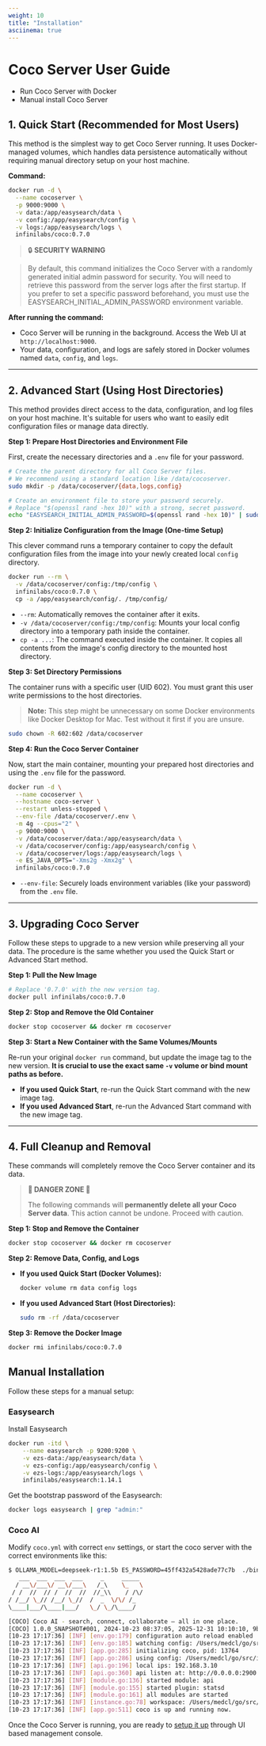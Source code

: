 ```yaml
---
weight: 10
title: "Installation"
asciinema: true
---
```


# Coco Server User Guide

- Run Coco Server with Docker
- Manual install Coco Server


## 1. Quick Start (Recommended for Most Users)

This method is the simplest way to get Coco Server running. It uses Docker-managed volumes, which handles data persistence automatically without requiring manual directory setup on your host machine.

**Command:**
```bash
docker run -d \
  --name cocoserver \
  -p 9000:9000 \
  -v data:/app/easysearch/data \
  -v config:/app/easysearch/config \
  -v logs:/app/easysearch/logs \
  infinilabs/coco:0.7.0
```

> 🔒 **SECURITY WARNING**

> By default, this command initializes the Coco Server with a randomly generated initial admin password for security. You will need to retrieve this password from the server logs after the first startup.
> If you prefer to set a specific password beforehand, you must use the EASYSEARCH_INITIAL_ADMIN_PASSWORD environment variable.

**After running the command:**
*   Coco Server will be running in the background. Access the Web UI at `http://localhost:9000`.
*   Your data, configuration, and logs are safely stored in Docker volumes named `data`, `config`, and `logs`.

---

## 2. Advanced Start (Using Host Directories)

This method provides direct access to the data, configuration, and log files on your host machine. It's suitable for users who want to easily edit configuration files or manage data directly.

**Step 1: Prepare Host Directories and Environment File**

First, create the necessary directories and a `.env` file for your password.

```bash
# Create the parent directory for all Coco Server files.
# We recommend using a standard location like /data/cocoserver.
sudo mkdir -p /data/cocoserver/{data,logs,config}

# Create an environment file to store your password securely.
# Replace "$(openssl rand -hex 10)" with a strong, secret password.
echo "EASYSEARCH_INITIAL_ADMIN_PASSWORD=$(openssl rand -hex 10)" | sudo tee /data/cocoserver/.env > /dev/null
```

**Step 2: Initialize Configuration from the Image (One-time Setup)**

This clever command runs a temporary container to copy the default configuration files from the image into your newly created local `config` directory.

```bash
docker run --rm \
  -v /data/cocoserver/config:/tmp/config \
  infinilabs/coco:0.7.0 \
  cp -a /app/easysearch/config/. /tmp/config/
```
*   `--rm`: Automatically removes the container after it exits.
*   `-v /data/cocoserver/config:/tmp/config`: Mounts your local config directory into a temporary path inside the container.
*   `cp -a ...`: The command executed inside the container. It copies all contents from the image's config directory to the mounted host directory.

**Step 3: Set Directory Permissions**

The container runs with a specific user (UID 602). You must grant this user write permissions to the host directories.

> **Note:** This step might be unnecessary on some Docker environments like Docker Desktop for Mac. Test without it first if you are unsure.

```bash
sudo chown -R 602:602 /data/cocoserver
```

**Step 4: Run the Coco Server Container**

Now, start the main container, mounting your prepared host directories and using the `.env` file for the password.

```bash
docker run -d \
  --name cocoserver \
  --hostname coco-server \
  --restart unless-stopped \
  --env-file /data/cocoserver/.env \
  -m 4g --cpus="2" \
  -p 9000:9000 \
  -v /data/cocoserver/data:/app/easysearch/data \
  -v /data/cocoserver/config:/app/easysearch/config \
  -v /data/cocoserver/logs:/app/easysearch/logs \
  -e ES_JAVA_OPTS="-Xms2g -Xmx2g" \
  infinilabs/coco:0.7.0
```
*   `--env-file`: Securely loads environment variables (like your password) from the `.env` file.

---

## 3. Upgrading Coco Server

Follow these steps to upgrade to a new version while preserving all your data. The procedure is the same whether you used the Quick Start or Advanced Start method.

**Step 1: Pull the New Image**
```bash
# Replace '0.7.0' with the new version tag.
docker pull infinilabs/coco:0.7.0
```

**Step 2: Stop and Remove the Old Container**
```bash
docker stop cocoserver && docker rm cocoserver
```

**Step 3: Start a New Container with the Same Volumes/Mounts**

Re-run your original `docker run` command, but update the image tag to the new version. **It is crucial to use the exact same `-v` volume or bind mount paths as before.**

*   **If you used Quick Start**, re-run the Quick Start command with the new image tag.
*   **If you used Advanced Start**, re-run the Advanced Start command with the new image tag.

---

## 4. Full Cleanup and Removal

These commands will completely remove the Coco Server container and its data.

> **🛑 DANGER ZONE 🛑**
>
> The following commands will **permanently delete all your Coco Server data**. This action cannot be undone. Proceed with caution.

**Step 1: Stop and Remove the Container**
```bash
docker stop cocoserver && docker rm cocoserver
```

**Step 2: Remove Data, Config, and Logs**

*   **If you used Quick Start (Docker Volumes):**
    ```bash
    docker volume rm data config logs
    ```
*   **If you used Advanced Start (Host Directories):**
    ```bash
    sudo rm -rf /data/cocoserver
    ```

**Step 3: Remove the Docker Image**
```bash
docker rmi infinilabs/coco:0.7.0
```

## Manual Installation

Follow these steps for a manual setup:

### Easysearch

Install Easysearch

```bash
docker run -itd \
    --name easysearch -p 9200:9200 \
    -v ezs-data:/app/easysearch/data \
    -v ezs-config:/app/easysearch/config \
    -v ezs-logs:/app/easysearch/logs \
    infinilabs/easysearch:1.14.1
```

Get the bootstrap password of the Easysearch:

```bash
docker logs easysearch | grep "admin:"
```

### Coco AI

Modify `coco.yml` with correct `env` settings, or start the coco server with the correct environments like this:

```bash
$ OLLAMA_MODEL=deepseek-r1:1.5b ES_PASSWORD=45ff432a5428ade77c7b  ./bin/coco
   ___  ___  ___  ___     _     _____
  / __\/___\/ __\/___\   /_\    \_   \
 / /  //  // /  //  //  //_\\    / /\/
/ /__/ \_// /__/ \_//  /  _  \/\/ /_
\____|___/\____|___/   \_/ \_/\____/

[COCO] Coco AI - search, connect, collaborate – all in one place.
[COCO] 1.0.0_SNAPSHOT#001, 2024-10-23 08:37:05, 2025-12-31 10:10:10, 9b54198e04e905406db90d145f4c01fca0139861
[10-23 17:17:36] [INF] [env.go:179] configuration auto reload enabled
[10-23 17:17:36] [INF] [env.go:185] watching config: /Users/medcl/go/src/infini.sh/coco/config
[10-23 17:17:36] [INF] [app.go:285] initializing coco, pid: 13764
[10-23 17:17:36] [INF] [app.go:286] using config: /Users/medcl/go/src/infini.sh/coco/coco.yml
[10-23 17:17:36] [INF] [api.go:196] local ips: 192.168.3.10
[10-23 17:17:36] [INF] [api.go:360] api listen at: http://0.0.0.0:2900
[10-23 17:17:36] [INF] [module.go:136] started module: api
[10-23 17:17:36] [INF] [module.go:155] started plugin: statsd
[10-23 17:17:36] [INF] [module.go:161] all modules are started
[10-23 17:17:36] [INF] [instance.go:78] workspace: /Users/medcl/go/src/infini.sh/coco/data/coco/nodes/csai3njq50k2c4tcb4vg
[10-23 17:17:36] [INF] [app.go:511] coco is up and running now.
```

Once the Coco Server is running, you are ready to [setup it up](./setup.md) through UI based management console.
